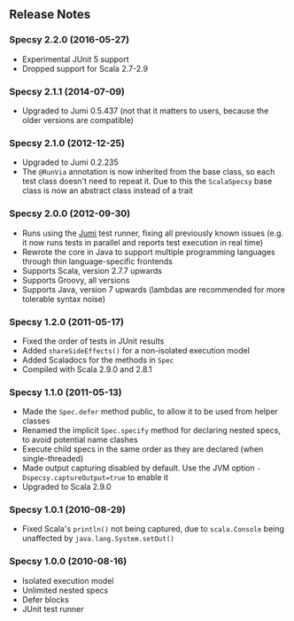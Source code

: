 
Release Notes
-------------

### Specsy 2.2.0 (2016-05-27)

- Experimental JUnit 5 support
- Dropped support for Scala 2.7-2.9

### Specsy 2.1.1 (2014-07-09)

- Upgraded to Jumi 0.5.437 (not that it matters to users, because the older versions are compatible)

### Specsy 2.1.0 (2012-12-25)

- Upgraded to Jumi 0.2.235
- The `@RunVia` annotation is now inherited from the base class, so each test class doesn't need to repeat it. Due to this the `ScalaSpecsy` base class is now an abstract class instead of a trait

### Specsy 2.0.0 (2012-09-30)

- Runs using the [Jumi](http://jumi.fi/) test runner, fixing all previously known issues (e.g. it now runs tests in parallel and reports test execution in real time)
- Rewrote the core in Java to support multiple programming languages through thin language-specific frontends
- Supports Scala, version 2.7.7 upwards
- Supports Groovy, all versions
- Supports Java, version 7 upwards (lambdas are recommended for more tolerable syntax noise)

### Specsy 1.2.0 (2011-05-17)

- Fixed the order of tests in JUnit results
- Added `shareSideEffects()` for a non-isolated execution model
- Added Scaladocs for the methods in `Spec`
- Compiled with Scala 2.9.0 and 2.8.1

### Specsy 1.1.0 (2011-05-13)

- Made the `Spec.defer` method public, to allow it to be used from helper classes
- Renamed the implicit `Spec.specify` method for declaring nested specs, to avoid potential name clashes
- Execute child specs in the same order as they are declared (when single-threaded)
- Made output capturing disabled by default. Use the JVM option `-Dspecsy.captureOutput=true` to enable it
- Upgraded to Scala 2.9.0

### Specsy 1.0.1 (2010-08-29)

- Fixed Scala's `println()` not being captured, due to `scala.Console` being unaffected by `java.lang.System.setOut()`

### Specsy 1.0.0 (2010-08-16)

- Isolated execution model
- Unlimited nested specs
- Defer blocks
- JUnit test runner
